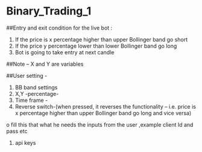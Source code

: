 # Binary_Trading_1

##Entry and exit condition for the live bot :

  1) If the price is x percentage higher than upper Bollinger band go short
  2) If the price y percentage lower than lower Bollinger band go long
  3) Bot is going to take entry at next candle

##Note – X and Y are variables


##User setting -
  1) BB band settings
  2) X,Y -percentage-
  3) Time frame -
  4) Reverse switch-(when pressed, it reverses the functionality – i.e. price is x percentage higher 
     than upper Bollinger band go long and vice versa)

o fill this that what he needs the inputs from the user ,example client Id and pass etc
  1) api keys
